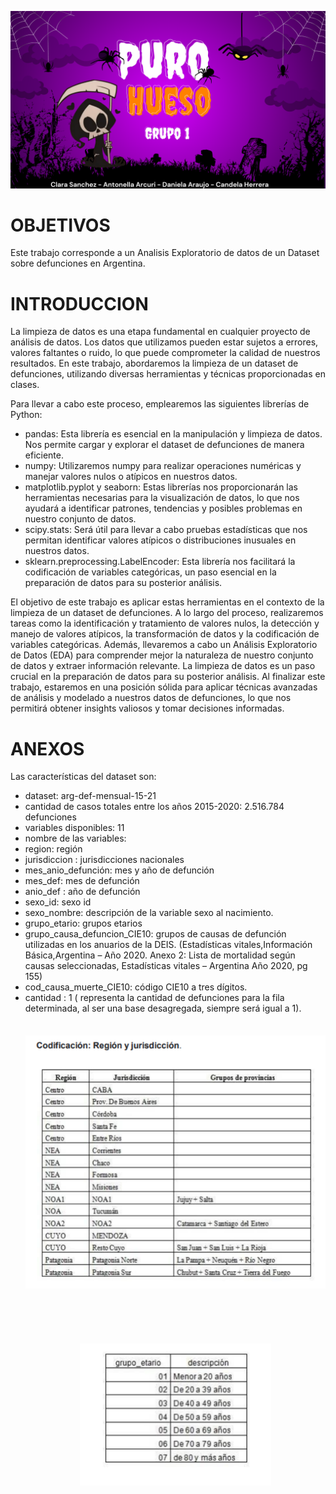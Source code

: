 ![banner](https://github.com/csanchezegea/EDA_def/blob/Dani/imagenes/Purple%20Simple%20Happy%20Halloween%20Facebook%20Cover.png)
# OBJETIVOS
Este trabajo corresponde a un Analisis Exploratorio de datos de un Dataset sobre defunciones en Argentina.

# INTRODUCCION
La limpieza de datos es una etapa fundamental en cualquier proyecto de análisis de datos. Los datos que utilizamos pueden estar sujetos a errores, valores faltantes o ruido, lo que puede comprometer la calidad de nuestros resultados. En este trabajo, abordaremos la limpieza de un dataset de defunciones, utilizando diversas herramientas y técnicas proporcionadas en clases.

Para llevar a cabo este proceso, emplearemos las siguientes librerías de Python:
- pandas: Esta librería es esencial en la manipulación y limpieza de datos. Nos permite cargar y explorar el dataset de defunciones de  manera eficiente.
- numpy: Utilizaremos numpy para realizar operaciones numéricas y manejar valores nulos o atípicos en nuestros datos.
- matplotlib.pyplot y seaborn: Estas librerías nos proporcionarán las herramientas necesarias para la visualización de datos, lo que nos ayudará a identificar patrones, tendencias y 
  posibles problemas en nuestro conjunto de datos.
- scipy.stats: Será útil para llevar a cabo pruebas estadísticas que nos permitan identificar valores atípicos o distribuciones inusuales en nuestros datos.
- sklearn.preprocessing.LabelEncoder: Esta librería nos facilitará la codificación de variables categóricas, un paso esencial en la  preparación de datos para su posterior análisis.

El objetivo de este trabajo es aplicar estas herramientas en el contexto de la limpieza de un dataset de defunciones. A lo largo del proceso, realizaremos tareas como la identificación y tratamiento de valores nulos, la detección y manejo de valores atípicos, la transformación de datos y la codificación de variables categóricas. Además, llevaremos a cabo un Análisis Exploratorio de Datos (EDA) para comprender mejor la naturaleza de nuestro conjunto de datos y extraer información relevante.
La limpieza de datos es un paso crucial en la preparación de datos para su posterior análisis. Al finalizar este trabajo, estaremos en una posición sólida para aplicar técnicas avanzadas de análisis y modelado a nuestros datos de defunciones, lo que nos permitirá obtener insights valiosos y tomar decisiones informadas.

# ANEXOS
Las características del dataset son:
- dataset: arg-def-mensual-15-21
- cantidad de casos totales entre los años 2015-2020: 2.516.784 defunciones
- variables disponibles: 11
- nombre de las variables:
- region: región
- jurisdiccion : jurisdicciones nacionales
- mes_anio_defunción: mes y año de defunción
- mes_def: mes de defunción
- anio_def : año de defunción
- sexo_id: sexo id
- sexo_nombre: descripción de la variable sexo al nacimiento.
- grupo_etario: grupos etarios
- grupo_causa_defuncion_CIE10: grupos de causas de defunción utilizadas en los anuarios de la DEIS. (Estadísticas vitales,Información Básica,Argentina – Año 2020. Anexo 2: Lista de 
  mortalidad según causas seleccionadas, Estadísticas vitales – Argentina Año 2020, pg 155)
- cod_causa_muerte_CIE10: código CIE10 a tres dígitos.
- cantidad : 1 ( representa la cantidad de defunciones para la fila determinada, al ser una base desagregada, siempre será igual a 1).
![exp graf](https://github.com/csanchezegea/EDA_def/blob/Dani/imagenes/imgs_graf.png)


